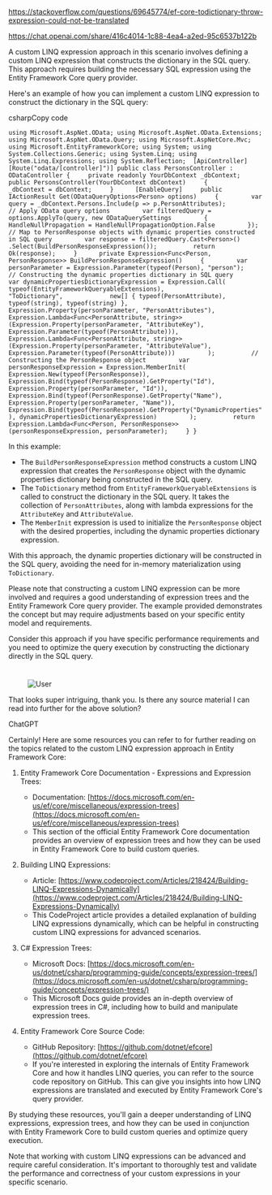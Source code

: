 https://stackoverflow.com/questions/69645774/ef-core-todictionary-throw-expression-could-not-be-translated

https://chat.openai.com/share/416c4014-1c88-4ea4-a2ed-95c6537b122b

  
A custom LINQ expression approach in this scenario involves defining a custom LINQ expression that constructs the dictionary in the SQL query. This approach requires building the necessary SQL expression using the Entity Framework Core query provider.

Here's an example of how you can implement a custom LINQ expression to construct the dictionary in the SQL query:

csharpCopy code

`using Microsoft.AspNet.OData; using Microsoft.AspNet.OData.Extensions; using Microsoft.AspNet.OData.Query; using Microsoft.AspNetCore.Mvc; using Microsoft.EntityFrameworkCore; using System; using System.Collections.Generic; using System.Linq; using System.Linq.Expressions; using System.Reflection;  [ApiController] [Route("odata/[controller]")] public class PersonsController : ODataController {     private readonly YourDbContext _dbContext;      public PersonsController(YourDbContext dbContext)     {         _dbContext = dbContext;     }      [EnableQuery]     public IActionResult Get(ODataQueryOptions<Person> options)     {         var query = _dbContext.Persons.Include(p => p.PersonAttributes);          // Apply OData query options         var filteredQuery = options.ApplyTo(query, new ODataQuerySettings         {             HandleNullPropagation = HandleNullPropagationOption.False         });          // Map to PersonResponse objects with dynamic properties constructed in SQL query         var response = filteredQuery.Cast<Person>()             .Select(BuildPersonResponseExpression());          return Ok(response);     }      private Expression<Func<Person, PersonResponse>> BuildPersonResponseExpression()     {         var personParameter = Expression.Parameter(typeof(Person), "person");          // Constructing the dynamic properties dictionary in SQL query         var dynamicPropertiesDictionaryExpression = Expression.Call(             typeof(EntityFrameworkQueryableExtensions),             "ToDictionary",             new[] { typeof(PersonAttribute), typeof(string), typeof(string) },             Expression.Property(personParameter, "PersonAttributes"),             Expression.Lambda<Func<PersonAttribute, string>>(Expression.Property(personParameter, "AttributeKey"), Expression.Parameter(typeof(PersonAttribute))),             Expression.Lambda<Func<PersonAttribute, string>>(Expression.Property(personParameter, "AttributeValue"), Expression.Parameter(typeof(PersonAttribute)))         );          // Constructing the PersonResponse object         var personResponseExpression = Expression.MemberInit(             Expression.New(typeof(PersonResponse)),             Expression.Bind(typeof(PersonResponse).GetProperty("Id"), Expression.Property(personParameter, "Id")),             Expression.Bind(typeof(PersonResponse).GetProperty("Name"), Expression.Property(personParameter, "Name")),             Expression.Bind(typeof(PersonResponse).GetProperty("DynamicProperties"), dynamicPropertiesDictionaryExpression)         );          return Expression.Lambda<Func<Person, PersonResponse>>(personResponseExpression, personParameter);     } }`

In this example:

- The `BuildPersonResponseExpression` method constructs a custom LINQ expression that creates the `PersonResponse` object with the dynamic properties dictionary being constructed in the SQL query.
- The `ToDictionary` method from `EntityFrameworkQueryableExtensions` is called to construct the dictionary in the SQL query. It takes the collection of `PersonAttributes`, along with lambda expressions for the `AttributeKey` and `AttributeValue`.
- The `MemberInit` expression is used to initialize the `PersonResponse` object with the desired properties, including the dynamic properties dictionary expression.

With this approach, the dynamic properties dictionary will be constructed in the SQL query, avoiding the need for in-memory materialization using `ToDictionary`.

Please note that constructing a custom LINQ expression can be more involved and requires a good understanding of expression trees and the Entity Framework Core query provider. The example provided demonstrates the concept but may require adjustments based on your specific entity model and requirements.

Consider this approach if you have specific performance requirements and you need to optimize the query execution by constructing the dictionary directly in the SQL query.

![](data:image/svg+xml,%3csvg%20xmlns=%27http://www.w3.org/2000/svg%27%20version=%271.1%27%20width=%2738%27%20height=%2738%27/%3e)![User](https://chat.openai.com/_next/image?url=https%3A%2F%2Flh3.googleusercontent.com%2Fa%2FAAcHTteXhaPOBfUgccIAPCjFjiX_33OGMgso7_CE5OLc%3Ds96-c&w=96&q=75)

That looks super intriguing, thank you. Is there any source material I can read into further for the above solution?

ChatGPT

Certainly! Here are some resources you can refer to for further reading on the topics related to the custom LINQ expression approach in Entity Framework Core:

1. Entity Framework Core Documentation - Expressions and Expression Trees:
    
    - Documentation: [https://docs.microsoft.com/en-us/ef/core/miscellaneous/expression-trees](https://docs.microsoft.com/en-us/ef/core/miscellaneous/expression-trees)
    - This section of the official Entity Framework Core documentation provides an overview of expression trees and how they can be used in Entity Framework Core to build custom queries.
2. Building LINQ Expressions:
    
    - Article: [https://www.codeproject.com/Articles/218424/Building-LINQ-Expressions-Dynamically](https://www.codeproject.com/Articles/218424/Building-LINQ-Expressions-Dynamically)
    - This CodeProject article provides a detailed explanation of building LINQ expressions dynamically, which can be helpful in constructing custom LINQ expressions for advanced scenarios.
3. C# Expression Trees:
    
    - Microsoft Docs: [https://docs.microsoft.com/en-us/dotnet/csharp/programming-guide/concepts/expression-trees/](https://docs.microsoft.com/en-us/dotnet/csharp/programming-guide/concepts/expression-trees/)
    - This Microsoft Docs guide provides an in-depth overview of expression trees in C#, including how to build and manipulate expression trees.
4. Entity Framework Core Source Code:
    
    - GitHub Repository: [https://github.com/dotnet/efcore](https://github.com/dotnet/efcore)
    - If you're interested in exploring the internals of Entity Framework Core and how it handles LINQ queries, you can refer to the source code repository on GitHub. This can give you insights into how LINQ expressions are translated and executed by Entity Framework Core's query provider.

By studying these resources, you'll gain a deeper understanding of LINQ expressions, expression trees, and how they can be used in conjunction with Entity Framework Core to build custom queries and optimize query execution.

Note that working with custom LINQ expressions can be advanced and require careful consideration. It's important to thoroughly test and validate the performance and correctness of your custom expressions in your specific scenario.

